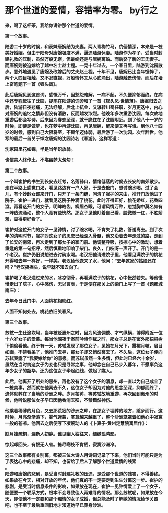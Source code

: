 # 那个世道的爱情，容错率为零。 by行之

<p align="left">
  <b> 来，喝了这杯茶，我给你讲讲那个世道的爱情。</p> 
  
  <p>
    第一个故事。
  </p>
  
  <p>
    陆游二十岁的时候，和表妹唐婉结为夫妻。两人青梅竹马，伉俪情深，本来是一桩美好婚姻。但由于陆母对唐婉极度不满，逼迫陆游休妻。陆游作为孝子，受当时封建礼教的压制，虽然万般无奈，但最终还是与唐婉离婚。而后娶了新的王氏妻子。而唐婉则被迫嫁给了越中名士赵士程。一晃十年过去，一个春日里，陆游到沈园散步。意外地遇见了唐婉及改嫁后的丈夫赵士程。十年不见，唐婉已比当年憔悴了，两个人四目相触，又不忍直视，万般情怀又从心底涌出，陆游触景伤情，而后在墙上奋笔题下一首《钗头凤》。
  </p>
  
  <p>
    此后唐婉见到这首词，感慨万千，因愁怨难解，一病不起，不久便抑郁而终。在病中还专程赶往了沈园，提笔在陆游的词旁和了一首《钗头凤·世情薄》。唐婉归去之后，陆游日夜悲痛，无法纾解，后北上抗金，又辗转川蜀任职，岁月更迭中，内心对唐婉的追忆之情非但没有消散，反而越发浓烈。他晚年多次重游沈园，每次故地重游后都会写诗。后来因为眷恋至深，就干脆住在了沈园附近。到了他八十一岁的时候，即便是做梦，也在梦中再游沈园，再见唐婉，醒来便又再写诗。到他八十四岁的时候，感到自己大限将至，不顾年迈体弱，最后游了一次沈园。次年辞世。他写的最后一首关于悼念唐婉的沈园诗名《春游》，这样写道：
  </p>
  
  <p>
    沈家园里花如锦，半是当年识放翁。
  </p>
  
  <p>
    也信美人终作土，不堪幽梦太匆匆！
  </p>
  
  <p>
    第二个故事。
  </p>
  
  <p>
    一个叫崔护的书生到长安去赶考，名落孙山，情绪低落的时候去长安的南郊散步。走在半路上感觉口渴，看见路边有一户人家，于是去敲门，想讨碗水喝。过了会儿，有个妙龄女郎来开门，只开了一条门缝，问清了崔护的来由，推开门放他进了院子。崔护一进门，就看见这院子种满了桃花，此时开得正好，桃花娇红，花香四溢。再看这开门的女子，明眸皓齿，柳眉杏眼，可谓风情万种，忽觉胸中莫名如有一阵热流涌动，整个人竟有些恍然。那女子见他盯着自己看，脸微微一红，不胜娇羞，显得更好看了。
  </p>
  
  <p>
    崔护对这位开门的女子一见钟情，讨了碗水喝，不肯失了礼数，答谢离去。到了次年的清明时节，崔护对这女子的思恋已经深入骨髓，他又沿着去年走过的路，走到了长安的南郊，再次走到了那女子的家门前。他调整呼吸，按捺心中的激动，想着重逢的第一句招呼，然后慎重地叩响了柴门。良久，门吱呀一声开了。开门的是一个老汉。崔护仍旧说想进去讨碗水喝。老汉把他请进院子里，他看见满院子的桃花开得和去年一样好，一样美。老汉给他送来了水，他问：“去年这家的姑娘还在吗？”老汉摇摇头，说早就不知去向了。
  </p>
  
  <p>
    崔护喝了老汉递过来的水，冰凉彻骨，再看满院子的桃花，心中怅然若失。等他慢慢走出了院子，心中感伤，无以言表，于是便在那关上的柴门上写了一首《题都城南庄》：
  </p>
  
  <p>
    去年今日此门中，人面桃花相映红。
  </p>
  
  <p>
    人面不知何处去，桃花依旧笑春风。
  </p>
  
  <p>
    第三个故事。
  </p>
  
  <p>
    苏轼一生仕途坎坷，当年被贬惠州之时，因为风流倜傥、才气纵横，博得附近一位十六岁女子的爱慕。每当他深夜于案前吟诗作赋之时，那女子总是在窗外那梧桐树下偷偷看他。终于有一天，苏轼发现了那位女子，见她在月光下，霞裙月帔，眉目如画，不禁看呆了，他推门去寻，那女子却又悄然离去了。不久后，这位女子便向苏轼表露了“我要嫁给你”的意愿。而苏轼虽然一生多情，但此时已经六十余岁，虽然在当时纳这女子为妾也只是寻常之事，他却念在自己已步入暮年，不愿辜负这年少女子的韶华，还为这位女子牵起红线，做起了媒人。
  </p>
  
  <p>
    此后，他离开了所处的惠州，再也没有了这个女子的消息，却一直以为自己成全了一桩美事。然而就在他离去不久，这位女子却因为对他的思念至深，抑郁而终了，遗体就葬在了当地的沙洲之畔。岁月荏苒，等苏轼故地重游，再次回到惠州的时候，他听说那位女子早已因他香消玉殒，不禁黯然神伤。
  </p>
  
  <p>
    他乘着稀薄的月色，又去那荒寂的沙洲之畔，在那女子埋葬的地方，踱步而行。这时候，月亮渐渐落下，雾气迷蒙，寒意越来越重了，整个沙洲笼罩着如他心中寂寞一般的苍凉。他回去之后便写下凄婉动人的《卜算子·黄州定慧院寓居作》：
  </p>
  
  <p>
    缺月挂疏桐，漏断人初静。谁见幽人独往来，缥缈孤鸿影。
  </p>
  
  <p>
    惊起却回头，有恨无人省。拣尽寒枝不肯栖，寂寞沙洲冷。
  </p>
  
  <p>
    这三个故事都有关别离，都被三位大诗人用诗词记录了下来，他们当时可能只是为了表达心中的悲痛，却不知，也留给了后人了解那个世道爱情的线索<br /> 。<br /> 陆游和唐婉的悲剧，是受当时封建礼教的压迫，是受那个世道的残害，不得善终。如果放在今天，相对开放的年代，他们真的不一定要走到生生分离这一步。崔护的悲剧，是受当时信息条件的影响，如果放在现在，崔护一见钟情爱上了一个女子，随便要一个联系方式，根本不会导致佳人再难寻的情况。那么苏轼呢，如果放在今天，即便他不一定要和那个痴情的女子成婚，但总能及时了解她的情况给予关照吧，也不至于最后重回旧地才知道她早已葬身沙洲。</b>
  </p>
  
  <p align="left">
    <p align="left">
      <p>
        &nbsp;
      </p>
